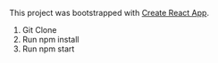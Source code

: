 This project was bootstrapped with [Create React App](https://github.com/facebookincubator/create-react-app).

1. Git Clone
2. Run npm install
3. Run npm start
